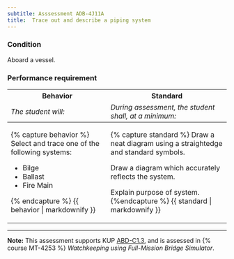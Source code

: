 ```yaml
---
subtitle: Asssessment ADB-4J11A
title:  Trace out and describe a piping system
---
```




### Condition

Aboard a vessel.

### Performance requirement 

<table width='100%' class='Guidelines'>
 <thead>
 <tr>
     <th class='thirty'>Behavior</th>
     <th class='seventy'>Standard</th>
 </tr>
 <tr>
     <td><em>The student will:</em></td>
     <td><em>During assessment, the student shall, at a minimum:</em></td>
 </tr>
 </thead>
 <tbody>
 

<tr><td>

{% capture behavior %}
Select and trace one of the following systems:

* Bilge
* Ballast
* Fire Main


{% endcapture %}
{{ behavior | markdownify }}

</td><td>

{% capture standard %}
Draw a neat diagram using a straightedge and standard symbols.

Draw a diagram which accurately reflects the system.

Explain purpose of system.
{%endcapture %}
{{ standard | markdownify }}

</td></tr>



 </tbody>
 </table>



*****

**Note:** This assessment supports KUP [ABD-C1.3]({{site.baseurl}}/tables/25.html#ABD-C1.3), and is assessed in  {% course  MT-4253 %}  *Watchkeeping using Full-Mission Bridge Simulator*. 

